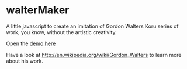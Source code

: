 # walterMaker
A little javascript to create an imitation of Gordon Walters Koru series of work, you know, without the artistic creativity.

Open the [demo here](http://rawgit.com/andybateman/walterMaker/master/index.html)

Have a look at http://en.wikipedia.org/wiki/Gordon_Walters to learn more about his work.
